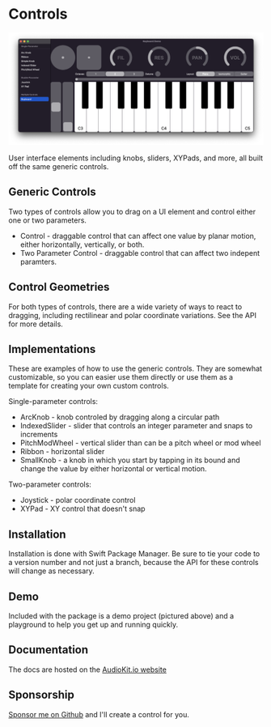 # Controls

<img src="Sources/Controls/Controls.docc/Resources/demo.png" alt="Demo">

User interface elements including knobs, sliders, XYPads, and more, all built off the same generic controls.

## Generic Controls

Two types of controls allow you to drag on a UI element and control either one or two parameters.

* Control - draggable control that can affect one value by planar motion, either horizontally, vertically, or both.
* Two Parameter Control - draggable control that can affect two indepent paramters.

## Control Geometries

For both types of controls, there are a wide variety of ways to react to dragging, including
rectilinear and polar coordinate variations. See the API for more details.

## Implementations

These are examples of how to use the generic controls. They are somewhat customizable, so you 
can easier use them directly or use them as a template for creating your own custom controls.

Single-parameter controls:

* ArcKnob - knob controled by dragging along a circular path
* IndexedSlider - slider that controls an integer parameter and snaps to increments
* PitchModWheel - vertical slider than can be a pitch wheel or mod wheel
* Ribbon - horizontal slider
* SmallKnob - a knob in which you start by tapping in its bound and change the value by either horizontal or vertical motion.

Two-parameter controls:

* Joystick - polar coordinate control
* XYPad - XY control that doesn't snap
    
## Installation

Installation is done with Swift Package Manager. Be sure to tie your code to a version number
and not just a branch, because the API for these controls will change as necessary.  

## Demo

Included with the package is a demo project (pictured above) and a playground to help you 
get up and running quickly.

## Documentation

The docs are hosted on the [AudioKit.io website](https://www.audiokit.io/Controls/)

## Sponsorship

[Sponsor me on Github](https://github.com/sponsors/aure) and I'll create a control for you. 
